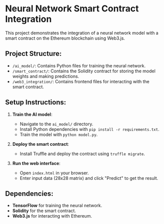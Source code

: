 # Neural Network Smart Contract Integration

This project demonstrates the integration of a neural network model with a smart contract on the Ethereum blockchain using Web3.js.

## Project Structure:
- `/ai_model/`: Contains Python files for training the neural network.
- `/smart_contract/`: Contains the Solidity contract for storing the model weights and making predictions.
- `/web3_integration/`: Contains frontend files for interacting with the smart contract.

## Setup Instructions:

1. **Train the AI model**: 
    - Navigate to the `ai_model/` directory.
    - Install Python dependencies with `pip install -r requirements.txt`.
    - Train the model with `python model.py`.

2. **Deploy the smart contract**:
    - Install Truffle and deploy the contract using `truffle migrate`.

3. **Run the web interface**:
    - Open `index.html` in your browser.
    - Enter input data (28x28 matrix) and click "Predict" to get the result.

## Dependencies:
- **TensorFlow** for training the neural network.
- **Solidity** for the smart contract.
- **Web3.js** for interacting with Ethereum.
